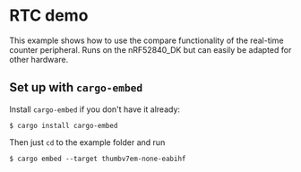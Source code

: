 # RTC demo

This example shows how to use the compare functionality of the real-time counter peripheral.
Runs on the nRF52840_DK but can easily be adapted for other hardware.

## Set up with `cargo-embed`

Install `cargo-embed` if you don't have it already:

```console
$ cargo install cargo-embed
```

Then just `cd` to the example folder and run

```console
$ cargo embed --target thumbv7em-none-eabihf
```
